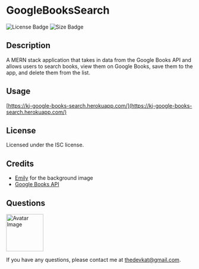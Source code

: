 # GoogleBooksSearch

<img src="https://img.shields.io/badge/license-ISC-green" alt="License Badge">
<img src="https://img.shields.io/github/repo-size/katjones23/GoogleBooksSearch" alt="Size Badge">


## Description 

A MERN stack application that takes in data from the Google Books API and allows users to search books, view them on Google Books, save them to the app, and delete them from the list.


## Usage 

[https://kj-google-books-search.herokuapp.com/](https://kj-google-books-search.herokuapp.com/)


## License

Licensed under the ISC license.


## Credits

* [Emily](https://www.pexels.com/@emily-252615) for the background image
* [Google Books API](https://developers.google.com/books/docs/overview)

## Questions

<img src="https://avatars0.githubusercontent.com/u/53064219?v=4" alt="Avatar Image" width="100" height="100">

If you have any questions, please contact me at <a href="mailto:thedevkat@gmail.com">thedevkat@gmail.com</a>.
